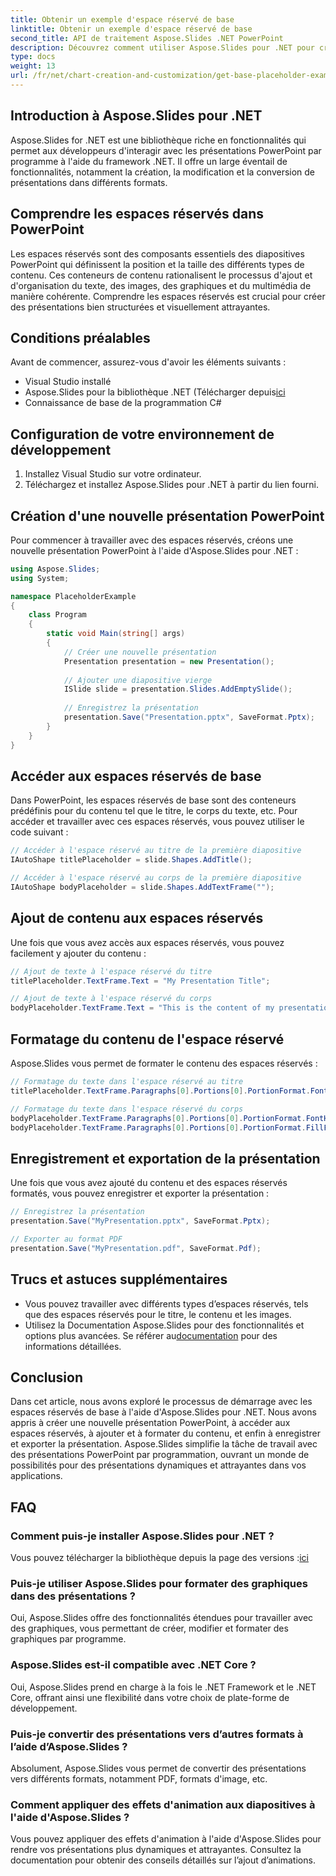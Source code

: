 ```yaml
---
title: Obtenir un exemple d'espace réservé de base
linktitle: Obtenir un exemple d'espace réservé de base
second_title: API de traitement Aspose.Slides .NET PowerPoint
description: Découvrez comment utiliser Aspose.Slides pour .NET pour créer des présentations PowerPoint dynamiques avec des espaces réservés de base.
type: docs
weight: 13
url: /fr/net/chart-creation-and-customization/get-base-placeholder-example/
---
```


## Introduction à Aspose.Slides pour .NET

Aspose.Slides for .NET est une bibliothèque riche en fonctionnalités qui permet aux développeurs d'interagir avec les présentations PowerPoint par programme à l'aide du framework .NET. Il offre un large éventail de fonctionnalités, notamment la création, la modification et la conversion de présentations dans différents formats.

## Comprendre les espaces réservés dans PowerPoint

Les espaces réservés sont des composants essentiels des diapositives PowerPoint qui définissent la position et la taille des différents types de contenu. Ces conteneurs de contenu rationalisent le processus d'ajout et d'organisation du texte, des images, des graphiques et du multimédia de manière cohérente. Comprendre les espaces réservés est crucial pour créer des présentations bien structurées et visuellement attrayantes.

## Conditions préalables

Avant de commencer, assurez-vous d'avoir les éléments suivants :

- Visual Studio installé
-  Aspose.Slides pour la bibliothèque .NET (Télécharger depuis[ici](https://releases.aspose.com/slides/net)
- Connaissance de base de la programmation C#

## Configuration de votre environnement de développement

1. Installez Visual Studio sur votre ordinateur.
2. Téléchargez et installez Aspose.Slides pour .NET à partir du lien fourni.

## Création d'une nouvelle présentation PowerPoint

Pour commencer à travailler avec des espaces réservés, créons une nouvelle présentation PowerPoint à l'aide d'Aspose.Slides pour .NET :

```csharp
using Aspose.Slides;
using System;

namespace PlaceholderExample
{
    class Program
    {
        static void Main(string[] args)
        {
            // Créer une nouvelle présentation
            Presentation presentation = new Presentation();
            
            // Ajouter une diapositive vierge
            ISlide slide = presentation.Slides.AddEmptySlide();
            
            // Enregistrez la présentation
            presentation.Save("Presentation.pptx", SaveFormat.Pptx);
        }
    }
}
```

## Accéder aux espaces réservés de base

Dans PowerPoint, les espaces réservés de base sont des conteneurs prédéfinis pour du contenu tel que le titre, le corps du texte, etc. Pour accéder et travailler avec ces espaces réservés, vous pouvez utiliser le code suivant :

```csharp
// Accéder à l'espace réservé au titre de la première diapositive
IAutoShape titlePlaceholder = slide.Shapes.AddTitle();

// Accéder à l'espace réservé au corps de la première diapositive
IAutoShape bodyPlaceholder = slide.Shapes.AddTextFrame("");
```

## Ajout de contenu aux espaces réservés

Une fois que vous avez accès aux espaces réservés, vous pouvez facilement y ajouter du contenu :

```csharp
// Ajout de texte à l'espace réservé du titre
titlePlaceholder.TextFrame.Text = "My Presentation Title";

// Ajout de texte à l'espace réservé du corps
bodyPlaceholder.TextFrame.Text = "This is the content of my presentation.";
```

## Formatage du contenu de l'espace réservé

Aspose.Slides vous permet de formater le contenu des espaces réservés :

```csharp
// Formatage du texte dans l'espace réservé au titre
titlePlaceholder.TextFrame.Paragraphs[0].Portions[0].PortionFormat.FontHeight = 24;

// Formatage du texte dans l'espace réservé du corps
bodyPlaceholder.TextFrame.Paragraphs[0].Portions[0].PortionFormat.FontHeight = 16;
bodyPlaceholder.TextFrame.Paragraphs[0].Portions[0].PortionFormat.FillFormat.SolidFillColor.Color = Color.Black;
```

## Enregistrement et exportation de la présentation

Une fois que vous avez ajouté du contenu et des espaces réservés formatés, vous pouvez enregistrer et exporter la présentation :

```csharp
// Enregistrez la présentation
presentation.Save("MyPresentation.pptx", SaveFormat.Pptx);

// Exporter au format PDF
presentation.Save("MyPresentation.pdf", SaveFormat.Pdf);
```

## Trucs et astuces supplémentaires

- Vous pouvez travailler avec différents types d’espaces réservés, tels que des espaces réservés pour le titre, le contenu et les images.
-  Utilisez la Documentation Aspose.Slides pour des fonctionnalités et options plus avancées. Se référer au[documentation](https://reference.aspose.com/slides/net) pour des informations détaillées.

## Conclusion

Dans cet article, nous avons exploré le processus de démarrage avec les espaces réservés de base à l'aide d'Aspose.Slides pour .NET. Nous avons appris à créer une nouvelle présentation PowerPoint, à accéder aux espaces réservés, à ajouter et à formater du contenu, et enfin à enregistrer et exporter la présentation. Aspose.Slides simplifie la tâche de travail avec des présentations PowerPoint par programmation, ouvrant un monde de possibilités pour des présentations dynamiques et attrayantes dans vos applications.

## FAQ

### Comment puis-je installer Aspose.Slides pour .NET ?

 Vous pouvez télécharger la bibliothèque depuis la page des versions :[ici](https://releases.aspose.com/slides/net)

### Puis-je utiliser Aspose.Slides pour formater des graphiques dans des présentations ?

Oui, Aspose.Slides offre des fonctionnalités étendues pour travailler avec des graphiques, vous permettant de créer, modifier et formater des graphiques par programme.

### Aspose.Slides est-il compatible avec .NET Core ?

Oui, Aspose.Slides prend en charge à la fois le .NET Framework et le .NET Core, offrant ainsi une flexibilité dans votre choix de plate-forme de développement.

### Puis-je convertir des présentations vers d’autres formats à l’aide d’Aspose.Slides ?

Absolument, Aspose.Slides vous permet de convertir des présentations vers différents formats, notamment PDF, formats d'image, etc.

### Comment appliquer des effets d'animation aux diapositives à l'aide d'Aspose.Slides ?

Vous pouvez appliquer des effets d'animation à l'aide d'Aspose.Slides pour rendre vos présentations plus dynamiques et attrayantes. Consultez la documentation pour obtenir des conseils détaillés sur l’ajout d’animations.